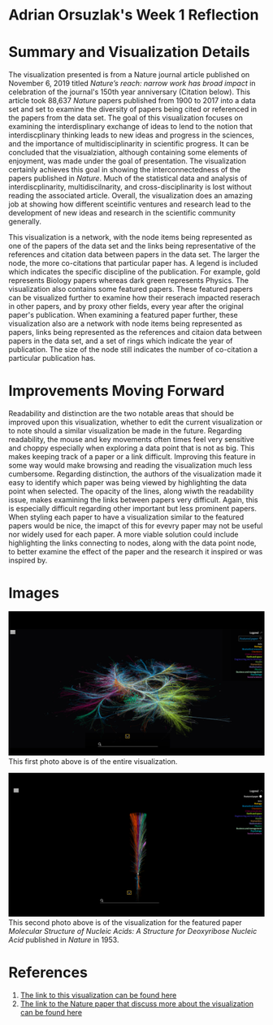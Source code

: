 **Adrian Orsuzlak's Week 1 Reflection**
===
Summary and Visualization Details
===

The visualization presented is from a Nature journal article published on November 6, 2019 titled *Nature’s reach: narrow work has broad impact* in celebration of the journal's 150th year anniversary (Citation below). This article took 88,637 *Nature* papers published from 1900 to 2017 into a data set and set to examine the diversity of papers being cited or referenced in the papers from the data set. The goal of this visualization focuses on examining the interdisplinary exchange of ideas to lend to the notion that interdiscplinary thinking leads to new ideas and progress in the sciences, and the importance of multidisciplinarity in scientific progress. It can be concluded that the visualziation, although containing some elements of enjoyment, was made under the goal of presentation. The visualization certainly achieves this goal in showing the interconnectedness of the papers published in *Nature*. Much of the statistical data and analysis of interdiscplinarity, multidiscilnarity, and cross-disciplinarity is lost without reading the associated article. Overall, the visualization does an amazing job at showing how different sceintific ventures and research lead to the development of new ideas and research in the scientific community generally.

This visualization is a network, with the node items being represented as one of the papers of the data set and the links being representative of the references and citation data between papers in the data set. The larger the node, the more co-citations that particular paper has. A legend is included which indicates the specific discipline of the publication. For example, gold represents Biology papers whereas dark green represents Physics. The visualization also contains some featured papers. These featured papers can be visualized further to examine how their reserach impacted reserach in other papers, and by proxy other fields, every year after the original paper's publication. When examining a featured paper further, these visualization also are a network with node items being represented as papers, links being represented as the references and citaion data between papers in the data set, and a set of rings which indicate the year of publication. The size of the node still indicates the number of co-citation a particular publication has. 

Improvements Moving Forward
===
Readability and distinction are the two notable areas that should be improved upon this visualization, whether to edit the current visualization or to note should a similar visualization be made in the future. Regarding readability, the mouse and key movements often times feel very sensitive and choppy especially when exploring a data point that is not as big. This makes keeping track of a paper or a link difficult. Improving this feature in some way would make browsing and reading the visualization much less cumbersome. Regarding distinction, the authors of the visualization made it easy to identify which paper was being viewed by highlighting the data point when selected. The opacity of the lines, along wiwth the readability issue, makes examining the links between papers very difficult. Again, this is especially difficult regarding other important but less prominent papers. When styling each paper to have a visualization similar to the featured papers would be nice, the imapct of this for evevry paper may not be useful nor widely used for each paper. A more viable solution could include highlighting the links connecting to nodes, along with the data point node, to better examine the effect of the paper and the research it inspired or was inspired by.

Images
===
![Immersive Image](IMAGE.week1.png)
This first photo above is of the entire visualization.

![Immersive Image 2](IMAGE2.week1.png)
This second photo above is of the visualization for the featured paper *Molecular Structure of Nucleic Acids: A Structure for Deoxyribose Nucleic Acid* published in *Nature* in 1953.

References
===
1. [The link to this visualization can be found here](https://www.nature.com/immersive/d41586-019-03165-4/index.html)
2. [The link to the Nature paper that discuss more about the visualization can be found here](https://www.nature.com/articles/d41586-019-03308-7)
